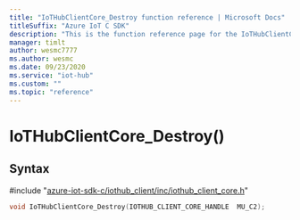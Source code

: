 ```yaml
---                             
title: "IoTHubClientCore_Destroy function reference | Microsoft Docs" 
titleSuffix: "Azure IoT C SDK"            
description: "This is the function reference page for the IoTHubClientCore_Destroy() function in the Azure IoT C SDK. This SDK is used with Azure IoT Hub and Azure IoT Hub Device Provisioning Service"            
manager: timlt                 
author: wesmc7777              
ms.author: wesmc               
ms.date: 09/23/2020                    
ms.service: "iot-hub"             
ms.custom: ""                
ms.topic: "reference"        
---                            
```


# IoTHubClientCore_Destroy()

## Syntax

\#include "[azure-iot-sdk-c/iothub_client/inc/iothub_client_core.h](../iothub-client-core-h.md)"  
```C
void IoTHubClientCore_Destroy(IOTHUB_CLIENT_CORE_HANDLE  MU_C2);
```

